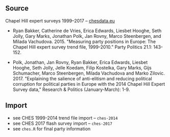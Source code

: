## Source

Chapel Hill expert surveys 1999–2017 – [chesdata.eu](https://www.chesdata.eu/)

+ Ryan Bakker, Catherine de Vries, Erica Edwards, Liesbet Hooghe, Seth Jolly, Gary Marks, Jonathan Polk, Jan Rovny, Marco Steenbergen, and Milada Vachudova. 2015. "Measuring party positions in Europe: The Chapel Hill expert survey trend file, 1999-2010." Party Politics 21.1: 143-152.

+ Polk, Jonathan, Jan Rovny, Ryan Bakker, Erica Edwards, Liesbet Hooghe, Seth Jolly, Jelle Koedam, Filip Kostelka, Gary Marks, Gijs Schumacher, Marco Steenbergen, Milada Vachudova and Marko Zilovic. 2017. "Explaining the salience of anti-elitism and reducing political corruption for political parties in Europe with the 2014 Chapel Hill Expert Survey data," Research & Politics (January-March): 1-9.


## Import

+ see CHES 1999-2014 trend file import – `ches-2014`
+ see CHES 2017 flash survey import – `ches-2017`
+ see `ches.R` for final party information

